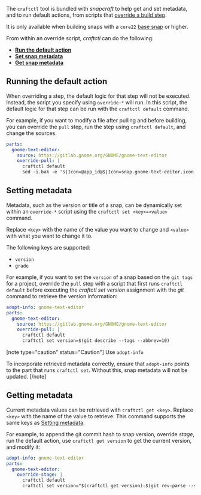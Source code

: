 The `craftctl` tool is bundled with _snapcraft_ to help get and set metadata, and to run default actions, from scripts that [override a build step](https://forum.snapcraft.io/t/override-build-steps/4892).

It is only available when building snaps with a `core22` [base snap](/t/base-snaps/11198) or higher.

From within an override script, *craftctl* can do the following:

* **[Run the default action](#heading--run-default)**
* **[Set snap metadata](#heading--set-metadata)**
* **[Get snap metadata](#heading--get-metadata)**

<h2 id='heading--run-default'>Running the default action</h2>

When overriding a step, the default logic for that step will not be executed. Instead, the script you specify using `override-*` will run. In this script, the default logic for that step can be run with the `craftctl default` command.

For example, if you want to modify a file after pulling and before building, you can override the `pull` step, run the step using `craftctl default`, and change the sources.

```yaml
parts:
  gnome-text-editor:
    source: https://gitlab.gnome.org/GNOME/gnome-text-editor
    override-pull: |
      craftctl default
      sed -i.bak -e 's|Icon=@app_id@$|Icon=snap.gnome-text-editor.icon|g' data/org.gnome.TextEditor.desktop.in.in
```

<h2 id='heading--set-metadata'>Setting metadata</h2>

Metadata, such as the version or title of a snap, can be dynamically set within an `override-*` script using the `craftctl set <key>=<value>` command.

Replace `<key>` with the name of the value you want to change and `<value>` with what you want to change it to.

The following keys are supported:

* `version`
* `grade`

For example, if you want to set the `version` of a snap based on the `git tags` for a project, override the `pull` step with a script that first runs `craftctl default` before executing the _craftctl set version_ assignment with the _git_ command to retrieve the version information:


```yaml
adopt-info: gnome-text-editor
parts:
  gnome-text-editor:
    source: https://gitlab.gnome.org/GNOME/gnome-text-editor
    override-pull: |
      craftctl default
      craftctl set version=$(git describe --tags --abbrev=10)
```



[note type="caution" status="Caution"]
Use `adopt-info`</br>

To incorporate retrieved metadata correctly, ensure that `adopt-info` points  to the part that runs `craftctl set`. Without this, snap  metadata will not be updated.
[/note]

<h2 id='heading--get-metadata'>Getting metadata</h2>

Current metadata values can be retrieved with `craftctl get <key>`. Replace `<key>` with the name of the value to retrieve. This command supports the same keys as [Setting metadata](#heading--set-metadata).

For example, to append the git commit hash to snap version, override _stage_, run the default action, use `craftctl get version` to get the current version, and modify it:

```yaml
adopt-info: gnome-text-editor
parts:
  gnome-text-editor:
    override-stage: |
      craftctl default
      craftctl set version="$(craftctl get version)-$(git rev-parse --short HEAD)"
```